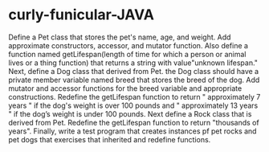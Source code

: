 # curly-funicular-JAVA
Define a Pet class that stores the pet's name, age, and weight. Add approximate constructors, accessor, and mutator function. Also define a function named getLifespan(length of time for which a person or animal lives or a thing function) that returns a string with value"unknown lifespan." Next, define a Dog class that derived from Pet. the Dog class should have a private member variable named breed that stores the breed of the dog. Add mutator and accessor functions for the breed variable and appropriate constructions. Redefine the getLifespan function to return " approximately 7 years " if the dog's weight is over 100 pounds and " approximately 13 years " if the dog’s weight is under 100 pounds. Next define a Rock class that is derived from Pet. Redefine the getLifespan function to return "thousands of years". Finally, write a test program that creates instances pf pet rocks and pet dogs that exercises that inherited and redefine functions.
